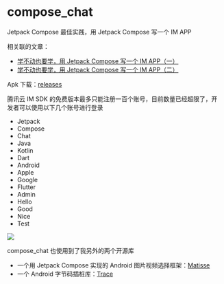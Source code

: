 # compose_chat

Jetpack Compose 最佳实践，用 Jetpack Compose 写一个 IM APP

相关联的文章：

- [学不动也要学，用 Jetpack Compose 写一个 IM APP（一）](https://juejin.cn/post/6991429231821684773)
- [学不动也要学，用 Jetpack Compose 写一个 IM APP（二）](https://juejin.cn/post/7028397244894330917)

Apk 下载：[releases](https://github.com/leavesCZY/compose_chat/releases)

腾讯云 IM SDK 的免费版本最多只能注册一百个账号，目前数量已经超限了，开发者可以使用以下几个账号进行登录

- Jetpack
- Compose
- Chat
- Java
- Kotlin
- Dart
- Android
- Apple
- Google
- Flutter
- Admin
- Hello
- Good
- Nice
- Test

![](https://github.com/leavesCZY/compose_chat/assets/30774063/fbb36fb3-52b8-4719-b783-ec7f0c5b2d92)

compose_chat 也使用到了我另外的两个开源库

- 一个用 Jetpack Compose 实现的 Android
  图片视频选择框架：[Matisse](https://github.com/leavesCZY/Matisse)
- 一个 Android 字节码插桩库：[Trace](https://github.com/leavesCZY/Trace)